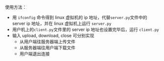 使用方法：
- 用 `ifconfig` 命令得到 linux 虚拟机的 ip 地址，代替`server.py`文件中的 server ip 地址，并在 linux 虚拟机上运行 `server.py`
- 用户机上的`client.py`文件里的 server ip 地址也设置完毕后，运行 `client.py` 
- 输入 upload, download, close 可分别实现
  - 从用户端往服务器端上传文件
  - 从服务器端往用户端下载文件
  - 用户端退出连接
